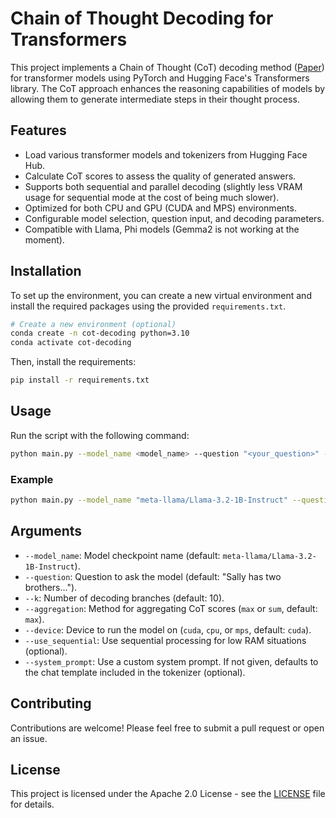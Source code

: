 # Chain of Thought Decoding for Transformers

This project implements a Chain of Thought (CoT) decoding method ([Paper](https://arxiv.org/abs/2402.10200)) for transformer models using PyTorch and Hugging Face's Transformers library. The CoT approach enhances the reasoning capabilities of models by allowing them to generate intermediate steps in their thought process.


## Features

- Load various transformer models and tokenizers from Hugging Face Hub.
- Calculate CoT scores to assess the quality of generated answers.
- Supports both sequential and parallel decoding (slightly less VRAM usage for sequential mode at the cost of being much slower).
- Optimized for both CPU and GPU (CUDA and MPS) environments.
- Configurable model selection, question input, and decoding parameters.
- Compatible with Llama, Phi models (Gemma2 is not working at the moment).

## Installation

To set up the environment, you can create a new virtual environment and install the required packages using the provided `requirements.txt`.

```bash
# Create a new environment (optional)
conda create -n cot-decoding python=3.10
conda activate cot-decoding
```

Then, install the requirements:

```bash
pip install -r requirements.txt
```

## Usage

Run the script with the following command:

```bash
python main.py --model_name <model_name> --question "<your_question>" --k <number_of_branches> --aggregation <max|sum> --device <cuda|cpu|mps>
```

### Example

```bash
python main.py --model_name "meta-llama/Llama-3.2-1B-Instruct" --question "Sally has two brothers, Sam and Joe. Sam has one sister. How many sisters does Joe have? Think step by step. You MUST end your reply with Answer:, FOLLOWED BY A SINGLE NUMBER." --k 10 --aggregation max --device cuda
```

## Arguments

- `--model_name`: Model checkpoint name (default: `meta-llama/Llama-3.2-1B-Instruct`).
- `--question`: Question to ask the model (default: "Sally has two brothers...").
- `--k`: Number of decoding branches (default: 10).
- `--aggregation`: Method for aggregating CoT scores (`max` or `sum`, default: `max`).
- `--device`: Device to run the model on (`cuda`, `cpu`, or `mps`, default: `cuda`).
- `--use_sequential`: Use sequential processing for low RAM situations (optional).
- `--system_prompt`: Use a custom system prompt. If not given, defaults to the chat template included in the tokenizer (optional).

## Contributing

Contributions are welcome! Please feel free to submit a pull request or open an issue.

## License

This project is licensed under the Apache 2.0 License - see the [LICENSE](LICENSE) file for details.
